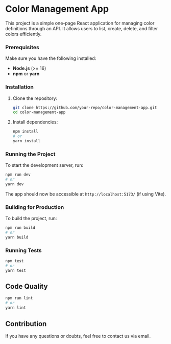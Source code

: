 # Color Management App

This project is a simple one-page React application for managing color definitions through an API. It allows users to list, create, delete, and filter colors efficiently.

### Prerequisites

Make sure you have the following installed:

- **Node.js** (>= 16)
- **npm** or **yarn**

### Installation

1. Clone the repository:
   ```sh
   git clone https://github.com/your-repo/color-management-app.git
   cd color-management-app
   ```
2. Install dependencies:
   ```sh
   npm install
   # or
   yarn install
   ```

### Running the Project

To start the development server, run:

```sh
npm run dev
# or
yarn dev
```

The app should now be accessible at `http://localhost:5173/` (if using Vite).

### Building for Production

To build the project, run:

```sh
npm run build
# or
yarn build
```

### Running Tests

```sh
npm test
# or
yarn test
```

## Code Quality

```sh
npm run lint
# or
yarn lint
```

## Contribution

If you have any questions or doubts, feel free to contact us via email.
